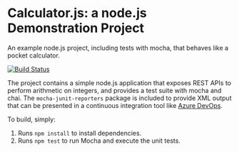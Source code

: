 Calculator.js: a node.js Demonstration Project
==============================================
An example node.js project, including tests with mocha, that behaves like
a pocket calculator.

[![Build Status](https://dev.azure.com/adrianskrzypulec75/Integrating%20External%20Source%20Control%20with%20Azure%20Pipelines/_apis/build/status/AdrianSkrzypulec.calculator?branchName=refs%2Fpull%2F1%2Fmerge)](https://dev.azure.com/adrianskrzypulec75/Integrating%20External%20Source%20Control%20with%20Azure%20Pipelines/_build/latest?definitionId=7&branchName=refs%2Fpull%2F1%2Fmerge)

The project contains a simple node.js application that exposes REST APIs
to perform arithmetic on integers, and provides a test suite with mocha
and chai.  The `mocha-junit-reporters` package is included to provide XML
output that can be presented in a continuous integration tool like
[Azure DevOps](https://azure.com/devops).

To build, simply:

1. Runs `npm install` to install dependencies.
2. Runs `npm test` to run Mocha and execute the unit tests.

